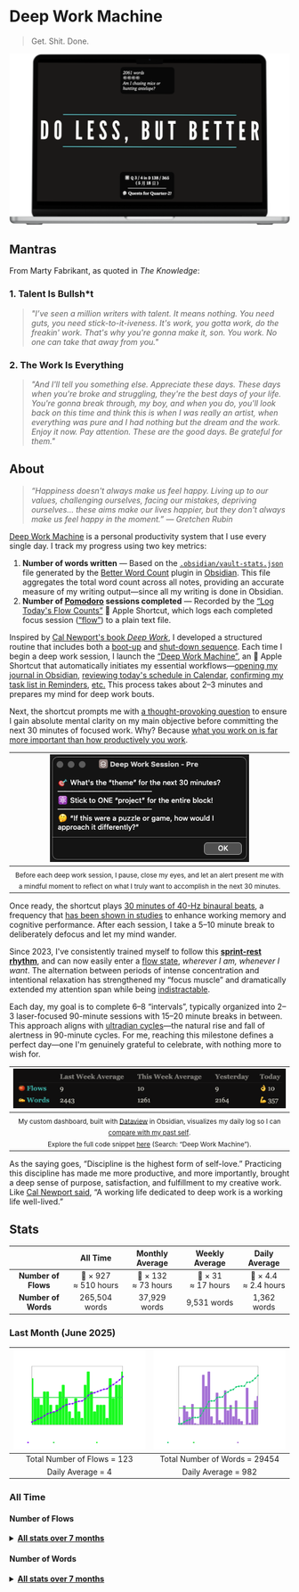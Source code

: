 # Deep Work Machine

> Get. Shit. Done.

<p align="center">
<a href="">
<img src="assets/mockup.png" width="" title=""/>
</a>
</p>

## Mantras

From Marty Fabrikant, as quoted in _The Knowledge_:

### 1. Talent Is Bullsh*t

> _"I’ve seen a million writers with talent. It means nothing. You need guts, you need stick-to-it-iveness. It's work, you gotta work, do the freakin' work. That's why you're gonna make it, son. You work. No one can take that away from you."_

### 2. The Work Is Everything

> _"And I'll tell you something else. Appreciate these days. These days when you're broke and struggling, they're the best days of your life. You're gonna break through, my boy, and when you do, you'll look back on this time and think this is when I was really an artist, when everything was pure and I had nothing but the dream and the work. Enjoy it now. Pay attention. These are the good days. Be grateful for them."_

## About

> _“Happiness doesn't always make us feel happy. Living up to our values, challenging ourselves, facing our mistakes, depriving ourselves… these aims make our lives happier, but they don't always make us feel happy in the moment.” — Gretchen Rubin_

[Deep Work Machine](https://huami.ng/deep-work-machine) is a personal productivity system that I use every single day. I track my progress using two key metrics:

1. **Number of words written** — Based on the [`.obsidian/vault-stats.json`](https://github.com/huaminghuangtw/Second-Brain/blob/main/.obsidian/vault-stats.json) file generated by the [Better Word Count](https://github.com/lukeleppan/better-word-count) plugin in [Obsidian](https://obsidian.md/). This file aggregates the total word count across all notes, providing an accurate measure of my writing output—since all my writing is done in Obsidian.
2. **Number of [Pomodoro](https://en.wikipedia.org/wiki/Pomodoro_Technique) sessions completed** — Recorded by the [“Log Today's Flow Counts”](https://shortcutomation.com/gallery/getting-things-done/log-todays-flow-counts/)  Apple Shortcut, which logs each completed focus session ([“flow”](https://www.amazon.com/Flow-Psychology-Experience-Perennial-Classics/dp/0061339202)) to a plain text file.

Inspired by [Cal Newport's book _Deep Work_](https://calnewport.com/deep-work-rules-for-focused-success-in-a-distracted-world/), I developed a structured routine that includes both a [boot-up](https://shortcutomation.com/gallery/getting-things-done/boot-up-sequence/) and [shut-down sequence](https://shortcutomation.com/gallery/getting-things-done/shut-down-sequence/). Each time I begin a deep work session, I launch the [“Deep Work Machine”](https://shortcutomation.com/gallery/getting-things-done/deep-work-machine/), an  Apple Shortcut that automatically initiates my essential workflows—[opening my journal in Obsidian](https://shortcutomation.com/gallery/journaling/view-journal/), [reviewing today's schedule in Calendar](https://shortcutomation.com/gallery/getting-things-done/plan-my-day/), [confirming my task list in Reminders](https://shortcutomation.com/gallery/getting-things-done/view-todays-tasks/), [etc.](https://shortcutomation.com/gallery/getting-things-done/deep-work-session/) This process takes about 2–3 minutes and prepares my mind for deep work bouts.

Next, the shortcut prompts me with [a thought-provoking question](https://huami.ng/lists/journal-prompt/#on-productivity) to ensure I gain absolute mental clarity on my main objective before committing the next 30 minutes of focused work. Why? Because [what you work on is far more important than how productively you work](https://huami.ng/notes/what-you-work-on-is-far-more-important-than-how-productively-you-work/).

| ![](assets/alert.png) |
| :-: |
| <sub>Before each deep work session, I pause, close my eyes, and let an alert present me with a mindful moment to reflect on what I truly want to accomplish in the next 30 minutes.</sub> |

Once ready, the shortcut plays [30 minutes of 40-Hz binaural beats](https://youtu.be/1_G60OdEzXs), a frequency that [has been shown in studies](https://youtu.be/CQlTmOFM4Qs?t=1h11m34s) to enhance working memory and cognitive performance. After each session, I take a 5–10 minute break to deliberately defocus and let my mind wander.

Since 2023, I've consistently trained myself to follow this **[sprint-rest rhythm](https://huami.ng/notes/work-in-sprints-work-with-your-biology/)**, and can now easily enter a [flow state](https://huami.ng/notes/flow-state/), _wherever I am, whenever I want_. The alternation between periods of intense concentration and intentional relaxation has strengthened my “focus muscle” and dramatically extended my attention span while being [indistractable](https://www.nirandfar.com/indistractable/).

Each day, my goal is to complete 6–8 “intervals”, typically organized into 2–3 laser-focused 90-minute sessions with 15–20 minute breaks in between. This approach aligns with [ultradian cycles](https://youtu.be/yb5zpo5WDG4?t=1575)—the natural rise and fall of alertness in 90-minute cycles. For me, reaching this milestone defines a perfect day—one I'm genuinely grateful to celebrate, with nothing more to wish for.

| ![](assets/dashboard.png) |
| :-: |
| <sub>My custom dashboard, built with [Dataview](https://github.com/blacksmithgu/obsidian-dataview) in Obsidian, visualizes my daily log so I can [compare with my past self](https://huami.ng/notes/comparison-is-the-thief-of-joy).<br/>Explore the full code snippet [here](https://github.com/huaminghuangtw/Second-Brain/blob/main/Homepage.md) (Search: “Deep Work Machine”).</sub> |

As the saying goes, “Discipline is the highest form of self-love.” Practicing this discipline has made me more productive, and more importantly, brought a deep sense of purpose, satisfaction, and fulfillment to my creative work. Like [Cal Newport said](https://calnewport.com/knowledge-workers-are-bad-at-working-and-heres-what-to-do-about-it/), “A working life dedicated to deep work is a working life well-lived.”

## Stats

<div align="center">

|         | All Time | Monthly Average | Weekly Average | Daily Average |
| :-: | :-: | :-: | :-: | :-: |
| **Number of Flows** | 🍅 × 927<br>≈ 510 hours | 🍅 × 132<br>≈ 73 hours | 🍅 × 31<br>≈ 17 hours | 🍅 × 4.4<br>≈ 2.4 hours |
| **Number of Words** | 265,504 words | 37,929 words | 9,531 words | 1,362 words |

</div>

### Last Month (June 2025)

| ![](Number%20of%20Flows/2025/06-June/number-of-flows_2025-06.png) | ![](Number%20of%20Words/2025/06-June/number-of-words_2025-06.png) |
| :-: | :-: |
| Total Number of Flows = 123 | Total Number of Words = 29454 |
| Daily Average = 4 | Daily Average = 982 |

### All Time

#### Number of Flows

<!-- INDEX-FLOWS-START -->
<details>

<summary>
   <strong>
	  <a href="Number of Flows">All stats over 7 months</a>
   </strong>
</summary>

* <details>
	<summary>
	  <strong>
		<a href="Number%20of%20Flows/2025">2025</a>
	  </strong>
	</summary>

	* <details>
	   <summary>
	   <a href="Number%20of%20Flows/2025/06-June">06-June</a>
	   </summary>
	   <a href="Number%20of%20Flows/2025/06-June/number-of-flows_2025-06.png">
	   <kbd>
	   <img src="Number%20of%20Flows/2025/06-June/number-of-flows_2025-06.png" width="400" title="🖱️ Click me to view an interactive chart!"/>
	   </kbd>
	   </a>
	   </details>

	* <details>
	   <summary>
	   <a href="Number%20of%20Flows/2025/05-May">05-May</a>
	   </summary>
	   <a href="Number%20of%20Flows/2025/05-May/number-of-flows_2025-05.png">
	   <kbd>
	   <img src="Number%20of%20Flows/2025/05-May/number-of-flows_2025-05.png" width="400" title="🖱️ Click me to view an interactive chart!"/>
	   </kbd>
	   </a>
	   </details>

	* <details>
	   <summary>
	   <a href="Number%20of%20Flows/2025/04-April">04-April</a>
	   </summary>
	   <a href="Number%20of%20Flows/2025/04-April/number-of-flows_2025-04.png">
	   <kbd>
	   <img src="Number%20of%20Flows/2025/04-April/number-of-flows_2025-04.png" width="400" title="🖱️ Click me to view an interactive chart!"/>
	   </kbd>
	   </a>
	   </details>

	* <details>
	   <summary>
	   <a href="Number%20of%20Flows/2025/03-March">03-March</a>
	   </summary>
	   <a href="Number%20of%20Flows/2025/03-March/number-of-flows_2025-03.png">
	   <kbd>
	   <img src="Number%20of%20Flows/2025/03-March/number-of-flows_2025-03.png" width="400" title="🖱️ Click me to view an interactive chart!"/>
	   </kbd>
	   </a>
	   </details>

	* <details>
	   <summary>
	   <a href="Number%20of%20Flows/2025/02-February">02-February</a>
	   </summary>
	   <a href="Number%20of%20Flows/2025/02-February/number-of-flows_2025-02.png">
	   <kbd>
	   <img src="Number%20of%20Flows/2025/02-February/number-of-flows_2025-02.png" width="400" title="🖱️ Click me to view an interactive chart!"/>
	   </kbd>
	   </a>
	   </details>

	* <details>
	   <summary>
	   <a href="Number%20of%20Flows/2025/01-January">01-January</a>
	   </summary>
	   <a href="Number%20of%20Flows/2025/01-January/number-of-flows_2025-01.png">
	   <kbd>
	   <img src="Number%20of%20Flows/2025/01-January/number-of-flows_2025-01.png" width="400" title="🖱️ Click me to view an interactive chart!"/>
	   </kbd>
	   </a>
	   </details>
  </details>
* <details>
	<summary>
	  <strong>
		<a href="Number%20of%20Flows/2024">2024</a>
	  </strong>
	</summary>

	* <details>
	   <summary>
	   <a href="Number%20of%20Flows/2024/12-December">12-December</a>
	   </summary>
	   <a href="Number%20of%20Flows/2024/12-December/number-of-flows_2024-12.png">
	   <kbd>
	   <img src="Number%20of%20Flows/2024/12-December/number-of-flows_2024-12.png" width="400" title="🖱️ Click me to view an interactive chart!"/>
	   </kbd>
	   </a>
	   </details>
  </details>
</details>
<!-- INDEX-FLOWS-END -->

#### Number of Words

<!-- INDEX-WORDS-START -->
<details>

<summary>
   <strong>
	  <a href="Number of Words">All stats over 7 months</a>
   </strong>
</summary>

* <details>
	<summary>
	  <strong>
		<a href="Number%20of%20Words/2025">2025</a>
	  </strong>
	</summary>

	* <details>
	   <summary>
	   <a href="Number%20of%20Words/2025/06-June">06-June</a>
	   </summary>
	   <a href="Number%20of%20Words/2025/06-June/number-of-words_2025-06.png">
	   <kbd>
	   <img src="Number%20of%20Words/2025/06-June/number-of-words_2025-06.png" width="400" title="🖱️ Click me to view an interactive chart!"/>
	   </kbd>
	   </a>
	   </details>

	* <details>
	   <summary>
	   <a href="Number%20of%20Words/2025/05-May">05-May</a>
	   </summary>
	   <a href="Number%20of%20Words/2025/05-May/number-of-words_2025-05.png">
	   <kbd>
	   <img src="Number%20of%20Words/2025/05-May/number-of-words_2025-05.png" width="400" title="🖱️ Click me to view an interactive chart!"/>
	   </kbd>
	   </a>
	   </details>

	* <details>
	   <summary>
	   <a href="Number%20of%20Words/2025/04-April">04-April</a>
	   </summary>
	   <a href="Number%20of%20Words/2025/04-April/number-of-words_2025-04.png">
	   <kbd>
	   <img src="Number%20of%20Words/2025/04-April/number-of-words_2025-04.png" width="400" title="🖱️ Click me to view an interactive chart!"/>
	   </kbd>
	   </a>
	   </details>

	* <details>
	   <summary>
	   <a href="Number%20of%20Words/2025/03-March">03-March</a>
	   </summary>
	   <a href="Number%20of%20Words/2025/03-March/number-of-words_2025-03.png">
	   <kbd>
	   <img src="Number%20of%20Words/2025/03-March/number-of-words_2025-03.png" width="400" title="🖱️ Click me to view an interactive chart!"/>
	   </kbd>
	   </a>
	   </details>

	* <details>
	   <summary>
	   <a href="Number%20of%20Words/2025/02-February">02-February</a>
	   </summary>
	   <a href="Number%20of%20Words/2025/02-February/number-of-words_2025-02.png">
	   <kbd>
	   <img src="Number%20of%20Words/2025/02-February/number-of-words_2025-02.png" width="400" title="🖱️ Click me to view an interactive chart!"/>
	   </kbd>
	   </a>
	   </details>

	* <details>
	   <summary>
	   <a href="Number%20of%20Words/2025/01-January">01-January</a>
	   </summary>
	   <a href="Number%20of%20Words/2025/01-January/number-of-words_2025-01.png">
	   <kbd>
	   <img src="Number%20of%20Words/2025/01-January/number-of-words_2025-01.png" width="400" title="🖱️ Click me to view an interactive chart!"/>
	   </kbd>
	   </a>
	   </details>
  </details>
* <details>
	<summary>
	  <strong>
		<a href="Number%20of%20Words/2024">2024</a>
	  </strong>
	</summary>

	* <details>
	   <summary>
	   <a href="Number%20of%20Words/2024/12-December">12-December</a>
	   </summary>
	   <a href="Number%20of%20Words/2024/12-December/number-of-words_2024-12.png">
	   <kbd>
	   <img src="Number%20of%20Words/2024/12-December/number-of-words_2024-12.png" width="400" title="🖱️ Click me to view an interactive chart!"/>
	   </kbd>
	   </a>
	   </details>
  </details>
</details>
<!-- INDEX-WORDS-END -->
